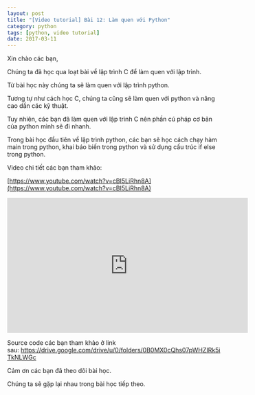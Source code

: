 ```yaml
---
layout: post
title: "[Video tutorial] Bài 12: Làm quen với Python"
category: python
tags: [python, video tutorial]
date: 2017-03-11
---
```


Xin chào các bạn,

Chúng ta đã học qua loạt bài về lập trình C để làm quen với lập trình.

Từ bài học này chúng ta sẽ làm quen với lập trình python.

Tương tự như cách học C, chúng ta cũng sẽ làm quen với python và nâng cao dần các kỹ thuật.

Tuy nhiên, các bạn đã làm quen với lập trình C nên phần cú pháp cơ bản của python mình sẽ đi nhanh.

Trong bài học đầu tiên về lập trình python, các bạn sẽ học cách chạy hàm main trong python, khai báo biến trong python và sử dụng cấu trúc if else trong python.

Video chi tiết các bạn tham khảo:

[https://www.youtube.com/watch?v=cBI5LiRhn8A](https://www.youtube.com/watch?v=cBI5LiRhn8A)

<iframe width="560" height="315" src="https://www.youtube.com/embed/cBI5LiRhn8A" frameborder="0" allow="autoplay; encrypted-media" allowfullscreen></iframe>

Source code các bạn tham khảo ở link sau: <a href="https://drive.google.com/drive/u/0/folders/0B0MX0cQhs07pWHZIRk5iTkNLWGc">https://drive.google.com/drive/u/0/folders/0B0MX0cQhs07pWHZIRk5iTkNLWGc</a>

Cảm ơn các bạn đã theo dõi bài học.

Chúng ta sẽ gặp lại nhau trong bài học tiếp theo.
